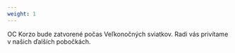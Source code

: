 ```yaml
---
weight: 1
---
```

OC Korzo bude zatvorené počas Veľkonočných sviatkov. Radi vás privítame v našich ďalších pobočkách.